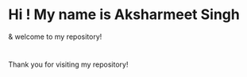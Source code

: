 #  Hi ! My name is Aksharmeet Singh
& welcome to my repository!


#
<!-- <table cellpadding="0">
  <tr>
    <td valign="center" >
<img src="https://github-readme-streak-stats.herokuapp.com/?user=aksharmeet&theme=tokyonight" alt="mystreak"/>
    </td>
    <td valign="center" >
      <img src="https://github-readme-stats.vercel.app/api/top-langs?username=aksharmeet&show_icons=true&locale=en&layout=compact&theme=chartreuse-dark" alt="ovi" />
    </td>
     </tr>
  </table> -->

<!-- followers and profile views -->
<!-- <table cellpadding="0">
  <tr>
    <td valign="center" >
<img alt="GitHub" src="https://img.shields.io/badge/dynamic/json?logo=github&label=GitHub+Followers&labelColor=282c34&color=181717&query=%24.data.totalSubs&url=https%3A%2F%2Fapi.spencerwoo.com%2Fsubstats%2F%3Fsource%3Dgithub%26queryKey%3Daksharmeet&longCache=true"/></td>
     <td valign="center"><img src="https://komarev.com/ghpvc/?username=aksharmeet&color=brightgreen" alt="watching_count" /></td>
  </tr>
  </table> -->

<!-- ## Get In Touch -->

<!-- Linkedin -->

<!-- <a href="https://www.linkedin.com/in/aksharmeet-singh-9869a6175/" target="_blank"><img src="https://img.shields.io/badge/LinkedIn-%230077B5.svg?&style=flat-square&logo=linkedin&logoColor=white" alt="LinkedIn"></a>
 -->

Thank you for visiting my repository!
